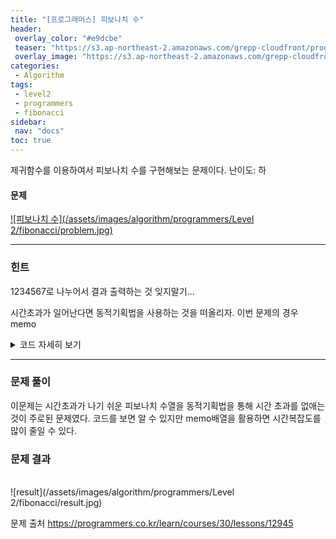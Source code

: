 ```yaml
---
title: "[프로그래머스] 피보나치 수"
header:
 overlay_color: "#e9dcbe"
 teaser: "https://s3.ap-northeast-2.amazonaws.com/grepp-cloudfront/programmers_imgs/design/logo.jpg"
 overlay_image: "https://s3.ap-northeast-2.amazonaws.com/grepp-cloudfront/programmers_imgs/design/logo.jpg"
categories:
 - Algorithm
tags:
 - level2
 - programmers
 - fibonacci
sidebar:
 nav: "docs"
toc: true
---
```

<script type="text/javascript" 
src="https://cdn.mathjax.org/mathjax/latest/MathJax.js?config=TeX-AMS_HTML">
</script>

제귀함수를 이용하여서 피보나치 수를 구현해보는 문제이다. 난이도: 하

#### 문제
[![피보나치 수](/assets/images/algorithm/programmers/Level 2/fibonacci/problem.jpg)](https://programmers.co.kr/learn/courses/30/lessons/12945)
 
 -------

### 힌트

 1234567로 나누어서 결과 출력하는 것 잊지말기...

 시간초과가 일어난다면 동적기획법을 사용하는 것을 떠올리자. 이번 문제의 경우 memo

 <details>
 <summary>코드 자세히 보기</summary>
 <div markdown="1">

```cpp
#include <iostream>
#include <vector>
using namespace std;
vector<int> memo(100001, 0);
int solution(int n)
{
 if (n <= 1)
  return n;
 if (memo[n] > 0)
  return memo[n];
 return memo[n] = (solution(n - 1) + solution(n - 2)) % 1234567;
}
int main(void)
{
 int n;
 cin >> n;
 cout << solution(n);
 return 0;
}
 ```
 </div>
 </details>

------

### 문제 풀이

이문제는 시간초과가 나기 쉬운 피보나치 수열을 동적기획법을 통해 시간 초과를 없애는 것이 주로된 문제였다. 코드를 보면 알 수 있지만 memo배열을 활용하면 시간복잡도를 많이 줄일 수 있다.
  

### 문제 결과
<br>
![result](/assets/images/algorithm/programmers/Level 2/fibonacci/result.jpg)

문제 출처
<https://programmers.co.kr/learn/courses/30/lessons/12945>